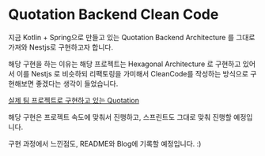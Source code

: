 # Quotation Backend Clean Code

지금 Kotlin + Spring으로 만들고 있는 Quotation Backend Architecture 를 그대로 가져와 Nestjs로 구현하고자 합니다.

해당 구현을 하는 이유는 해당 프로젝트는 Hexagonal Architecture 로 구현하고 있어서 이를 Nestjs 로 비슷하되 리팩토링을 가미해서 CleanCode를 작성하는 방식으로 구현해보면 좋겠다는 생각이 들었습니다.

[실제 팀 프로젝트로 구현하고 있는 Quotation](https://github.com/wisoft-graduate/quotation-api-server)


해당 구현은 프로젝트 속도에 맞춰서 진행하고, 스프린트도 그대로 맞춰 진행할 예정입니다.

구현 과정에서 느낀점도, README와 Blog에 기록할 예정입니다. :)

